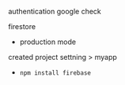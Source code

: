 authentication google check

firestore

- production mode

created project settning > myapp

- `npm install firebase`
